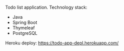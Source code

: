 Todo list application.
Technology stack:
- Java
- Spring Boot
- Thymeleaf
- PostgreSQL

Heroku deploy: https://todo-app-depl.herokuapp.com/
